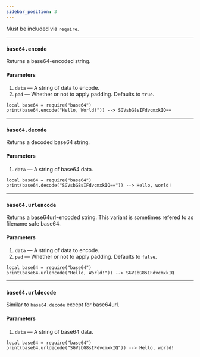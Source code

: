 ```yaml
---
sidebar_position: 3
---
```

Must be included via `require`.

---
### `base64.encode`
Returns a base64-encoded string.
#### Parameters
1. `data` — A string of data to encode.
2. `pad` — Whether or not to apply padding. Defaults to `true`.
```pluto
local base64 = require("base64")
print(base64.encode("Hello, World!")) --> SGVsbG8sIFdvcmxkIQ==
```
---
### `base64.decode`
Returns a decoded base64 string.
#### Parameters
1. `data` — A string of base64 data.
```pluto
local base64 = require("base64")
print(base64.decode("SGVsbG8sIFdvcmxkIQ==")) --> Hello, world!
```
---
### `base64.urlencode`
Returns a base64url-encoded string. This variant is sometimes refered to as filename safe base64.
#### Parameters
1. `data` — A string of data to encode.
2. `pad` — Whether or not to apply padding. Defaults to `false`.
```pluto
local base64 = require("base64")
print(base64.urlencode("Hello, World!")) --> SGVsbG8sIFdvcmxkIQ
```
---
### `base64.urldecode`
Similar to `base64.decode` except for base64url.
#### Parameters
1. `data` — A string of base64 data.
```pluto
local base64 = require("base64")
print(base64.urldecode("SGVsbG8sIFdvcmxkIQ")) --> Hello, world!
```
